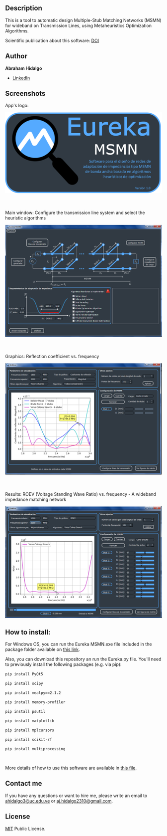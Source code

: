 ## Description
This is a tool to automatic design Multiple-Stub Matching Networks (MSMN) for wideband on Transmission Lines, using Metaheuristics Optimization Algorithms.

Scientific publication about this software: [DOI](https://doi.org/10.54139/revinguc.v29i2.171)

## Author
**Abraham Hidalgo**
* [LinkedIn](https://www.linkedin.com/in/hidalgoabraham/)

## Screenshots


App's logo:

![App Screenshot](./logo_eureka_msmn.png)
<br />
<br />
<br />
<br />
Main window: Configure the transmission line system and select the heuristic algorithms

![App Screenshot](./ventana_principal.png)
<br />
<br />
<br />
<br />
Graphics: Reflection coefficient vs. frequency

![App Screenshot](./resultados_disenho.png)
<br />
<br />
<br />
<br />
Results: ROEV (Voltage Standing Wave Ratio) vs. frequency - A wideband impedance matching network

![App Screenshot](./calidad_2.png)

## How to install:
For Windows OS, you can run the Eureka MSMN.exe file included in the package folder available on [this link](https://drive.google.com/file/d/1QnXycnOk792U68OeCCPjIsB6TgkOxBgr/view?usp=sharing).

Also, you can download this repository an run the Eureka.py file.
You'll need to previously install the following packages (e.g. via pip):

```
pip install PyQt5
```
```
pip install scipy
```
```
pip install mealpy==2.1.2
```
```
pip install memory-profiler
```
```
pip install psutil
```
```
pip install matplotlib
```
```
pip install mplcursors
```
```
pip install scikit-rf
```
```
pip install multiprocessing
```

<br />

More details of how to use this software are available in [this file](https://github.com/hidalgoabraham/eureka-msmn/blob/main/manual.pdf).

## Contact me
If you have any questions or want to hire me, please write an email to ahidalgo3@uc.edu.ve or aj.hidalgo2310@gmail.com.

## License

[MIT](https://choosealicense.com/licenses/mit/) Public License.
